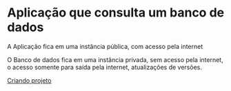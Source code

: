 # Aplicação que consulta um banco de dados

A Aplicação fica em uma instância pública, com acesso pela internet

O Banco de dados fica em uma instância privada, sem acesso pela internet, o acesso somente para saída pela internet, atualizações de versões.

[Criando projeto](../../vpc/criar-vpc.md)